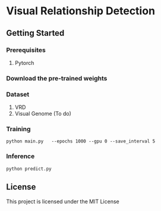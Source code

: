 # Visual Relationship Detection

## Getting Started
### Prerequisites
1. Pytorch

### Download the pre-trained weights

### Dataset
1) VRD
2) Visual Genome (To do)

 
### Training
```
python main.py   --epochs 1000 --gpu 0 --save_interval 5
```

### Inference
```
python predict.py
```

## License
This project is licensed under the MIT License 

